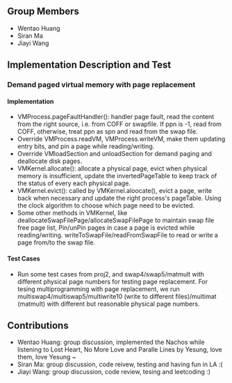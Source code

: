 ## Group Members
* Wentao Huang
* Siran Ma
* Jiayi Wang

## Implementation Description and Test
### Demand paged virtual memory with page replacement
#### Implementation
* VMProcess.pageFaultHandler(): handler page fault, read the content from the right source, i.e. from COFF or swapfile. If ppn is -1, read from COFF, otherwise, treat ppn as spn and read from the swap file.
* Override VMProcess.readVM, VMProcess.writeVM, make them updating entry bits, and pin a page while reading/writing.
* Override VMloadSection and unloadSection for demand paging and deallocate disk pages.
* VMKernel.allocate(): allocate a physical page, evict when physical memory is insufficient, update the invertedPageTable to keep track of the status of every each physical page.
* VMKernel.evict(): called by VMKernel.aloocate(), evict a page, write back when necessary and update the right process's pageTable. Using the clock algorithm to choose which page need to be evicted.
* Some other methods in VMKernel, like deallocateSwapFilePage/allocateSwapFilePage to maintain swap file free page list, Pin/unPin pages in case a page is evicted while reading/writing. writeToSwapFile/readFromSwapFile to read or write a page from/to the swap file.
#### Test Cases
* Run some test cases from proj2, and swap4/swap5/matmult with different physical page numbers for testing page replacement. For tesing multiprogramming with page replacement, we run multiswap4/multiswap5/multiwrite10 (write to different files)/multimat (matmult) with different but reasonable physical page numbers.


## Contributions
* Wentao Huang: group discussion, implemented the Nachos while listening to Lost Heart, No More Love and Paralle Lines by Yesung, love them, love Yesung ~
* Siran Ma: group discussion, code reivew, testing and having fun in LA :(
* Jiayi Wang: group discussion, code review, tesing and leetcoding :)